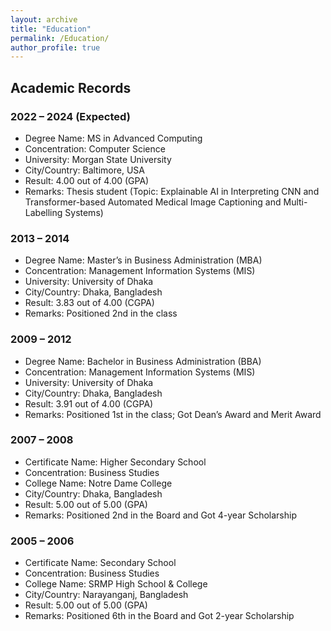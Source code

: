 ```yaml
---
layout: archive
title: "Education"
permalink: /Education/
author_profile: true
---
```


## Academic Records

### 2022 – 2024 (Expected)
- Degree Name: MS in Advanced Computing
- Concentration: Computer Science
- University: Morgan State University
- City/Country: Baltimore, USA
- Result: 4.00 out of 4.00 (GPA)
- Remarks: Thesis student (Topic: Explainable AI in Interpreting CNN and Transformer-based Automated Medical Image Captioning and Multi-Labelling Systems)

### 2013 – 2014
- Degree Name: Master’s in Business Administration (MBA)
- Concentration: Management Information Systems (MIS)
- University: University of Dhaka
- City/Country: Dhaka, Bangladesh
- Result: 3.83 out of 4.00 (CGPA)
- Remarks: Positioned 2nd in the class

### 2009 – 2012
- Degree Name: Bachelor in Business Administration (BBA)
- Concentration: Management Information Systems (MIS)
- University: University of Dhaka
- City/Country: Dhaka, Bangladesh
- Result: 3.91 out of 4.00 (CGPA)
- Remarks: Positioned 1st in the class; Got Dean’s Award and Merit Award

### 2007 – 2008
- Certificate Name: Higher Secondary School
- Concentration: Business Studies
- College Name: Notre Dame College
- City/Country: Dhaka, Bangladesh
- Result: 5.00 out of 5.00 (GPA)
- Remarks: Positioned 2nd in the Board and Got 4-year Scholarship

### 2005 – 2006
- Certificate Name: Secondary School
- Concentration: Business Studies
- College Name: SRMP High School & College
- City/Country: Narayanganj, Bangladesh
- Result: 5.00 out of 5.00 (GPA)
- Remarks: Positioned 6th in the Board and Got 2-year Scholarship

